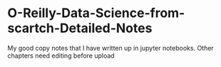 # O-Reilly-Data-Science-from-scartch-Detailed-Notes
My good copy notes that I have written up in jupyter notebooks. Other chapters need editing before upload
